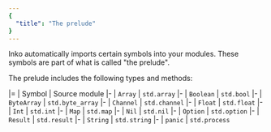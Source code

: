 ```yaml
---
{
  "title": "The prelude"
}
---
```


Inko automatically imports certain symbols into your modules. These symbols are
part of what is called "the prelude".

The prelude includes the following types and methods:

|=
| Symbol
| Source module
|-
| `Array`
| `std.array`
|-
| `Boolean`
| `std.bool`
|-
| `ByteArray`
| `std.byte_array`
|-
| `Channel`
| `std.channel`
|-
| `Float`
| `std.float`
|-
| `Int`
| `std.int`
|-
| `Map`
| `std.map`
|-
| `Nil`
| `std.nil`
|-
| `Option`
| `std.option`
|-
| `Result`
| `std.result`
|-
| `String`
| `std.string`
|-
| `panic`
| `std.process`
